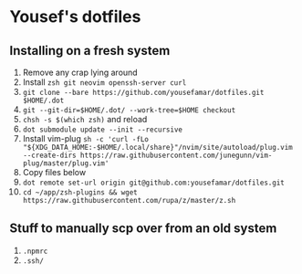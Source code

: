 # Yousef's dotfiles

## Installing on a fresh system

1. Remove any crap lying around
2. Install `zsh git neovim openssh-server curl`
3. `git clone --bare https://github.com/yousefamar/dotfiles.git $HOME/.dot`
4. `git --git-dir=$HOME/.dot/ --work-tree=$HOME checkout`
5. `chsh -s $(which zsh)` and reload
6. `dot submodule update --init --recursive`
7. Install vim-plug `sh -c 'curl -fLo "${XDG_DATA_HOME:-$HOME/.local/share}"/nvim/site/autoload/plug.vim --create-dirs https://raw.githubusercontent.com/junegunn/vim-plug/master/plug.vim'`
8. Copy files below
9. `dot remote set-url origin git@github.com:yousefamar/dotfiles.git`
10. `cd ~/app/zsh-plugins && wget https://raw.githubusercontent.com/rupa/z/master/z.sh`

## Stuff to manually scp over from an old system

1. `.npmrc`
2. `.ssh/`

